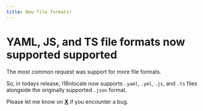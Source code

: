 ```yaml
---
title: New file formats!
---
```



# YAML, JS, and TS file formats now supported supported

The most common request was support for more file formats. 

So, in todays release, i18nlocale now supports `.yaml`, `.yml`, `.js`, and `.ts` files alongside the originally supported `.json` format.

Please let me know on **[X](https://twitter.com/codybontecou)** if you encounter a bug.